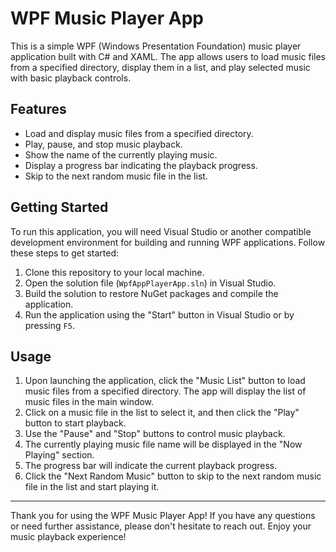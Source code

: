 # WPF Music Player App


This is a simple WPF (Windows Presentation Foundation) music player application built with C# and XAML. The app allows users to load music files from a specified directory, display them in a list, and play selected music with basic playback controls.

## Features

- Load and display music files from a specified directory.
- Play, pause, and stop music playback.
- Show the name of the currently playing music.
- Display a progress bar indicating the playback progress.
- Skip to the next random music file in the list.

## Getting Started

To run this application, you will need Visual Studio or another compatible development environment for building and running WPF applications. Follow these steps to get started:

1. Clone this repository to your local machine.
2. Open the solution file (`WpfAppPlayerApp.sln`) in Visual Studio.
3. Build the solution to restore NuGet packages and compile the application.
4. Run the application using the "Start" button in Visual Studio or by pressing `F5`.

## Usage

1. Upon launching the application, click the "Music List" button to load music files from a specified directory. The app will display the list of music files in the main window.
2. Click on a music file in the list to select it, and then click the "Play" button to start playback.
3. Use the "Pause" and "Stop" buttons to control music playback.
4. The currently playing music file name will be displayed in the "Now Playing" section.
5. The progress bar will indicate the current playback progress.
6. Click the "Next Random Music" button to skip to the next random music file in the list and start playing it.

---

Thank you for using the WPF Music Player App! If you have any questions or need further assistance, please don't hesitate to reach out. Enjoy your music playback experience!

